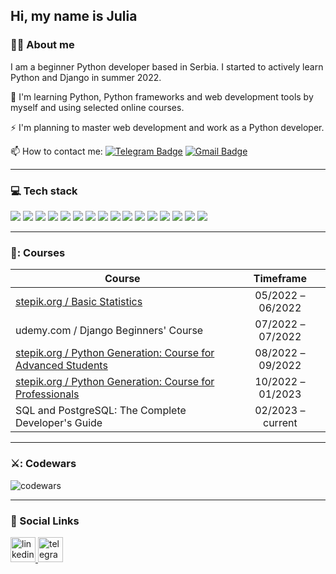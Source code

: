 ## Hi, my name is Julia

### 👩‍💻 About me

I am a beginner Python developer based in Serbia. I started to actively learn Python and Django in summer 2022.

:telescope: I'm learning Python, Python frameworks and web development tools by myself and using selected online courses.

:zap: I'm planning to master web development and work as a Python developer.

:mailbox: How to contact me: [![Telegram Badge](https://img.shields.io/badge/-kooznitsa-blue?style=flat&logo=Telegram&logoColor=white)](https://t.me/kooznitsa) [![Gmail Badge](https://img.shields.io/badge/-Gmail-red?style=flat&logo=Gmail&logoColor=white)](mailto:kooznitsa@gmail.com)

---

### 💻 Tech stack

<img src="https://img.shields.io/badge/Python-d93b32?style=for-the-badge&logo=python&logoColor=black"/> <img src="https://img.shields.io/badge/Django-fc884d?style=for-the-badge&logo=django&logoColor=black"/> <img src="https://img.shields.io/badge/DJANGO REST-fc884d?style=for-the-badge"/> <img src="https://img.shields.io/badge/Flask-fc884d?style=for-the-badge&logo=Flask&logoColor=black"/> <img src="https://img.shields.io/badge/Redis-fc884d?style=for-the-badge&logo=Redis&logoColor=black"/> <img src="https://img.shields.io/badge/Celery-fc884d?style=for-the-badge"/> <img src="https://img.shields.io/badge/PostgreSQL-f5df66?style=for-the-badge&logo=PostgreSQL&logoColor=black"/> <img src="https://img.shields.io/badge/MySQL-f5df66?style=for-the-badge&logo=MySQL&logoColor=black"/> <img src="https://img.shields.io/badge/pandas-65a362?style=for-the-badge&logo=pandas&logoColor=black"/> <img src="https://img.shields.io/badge/NumPy-65a362?style=for-the-badge&logo=NumPy&logoColor=black"/> <img src="https://img.shields.io/badge/Selenium-65a362?style=for-the-badge&logo=Selenium&logoColor=black"/> <img src="https://img.shields.io/badge/BEAUTIFUL SOUP-65a362?style=for-the-badge"/> <img src="https://img.shields.io/badge/HTML5-96a4a5?style=for-the-badge&logo=HTML5&logoColor=black"/> <img src="https://img.shields.io/badge/CSS3-96a4a5?style=for-the-badge&logo=CSS3&logoColor=black"/> <img src="https://img.shields.io/badge/Bootstrap-96a4a5?style=for-the-badge&logo=Bootstrap&logoColor=black"/> <img src="https://img.shields.io/badge/Git-9a7b4d?style=for-the-badge&logo=Git&logoColor=black"/>

---

### 🎩: Courses

| Course                                                          | Timeframe         |
| ----------------------------------------------------------------| :---------------: |
| [stepik.org / Basic Statistics](https://stepik.org/cert/1501801)                                 | 05/2022 – 06/2022 |
| udemy.com / Django Beginners' Course                            | 07/2022 – 07/2022 |
| [stepik.org / Python Generation: Course for Advanced Students](https://stepik.org/cert/1659928)  | 08/2022 – 09/2022 |
| [stepik.org / Python Generation: Course for Professionals](https://stepik.org/cert/1892736)      | 10/2022 – 01/2023 |
| SQL and PostgreSQL: The Complete Developer's Guide              | 02/2023 – current |

---

### ⚔️: Codewars

![codewars](https://www.codewars.com/users/kooznitsa/badges/large)

---

### 🤝 Social Links

<div id="badges">
  <a href="https://www.linkedin.com/in/kooznitsa" target="_blank">
    <img src="https://cdn-icons-png.flaticon.com/512/2504/2504799.png" width="40" height="40" alt="linkedin" />
  </a>
  <a href="https://t.me/kooznitsa" target="_blank">
    <img src="https://cdn-icons-png.flaticon.com/512/2111/2111646.png" width="40" height="40" alt="telegram group" />
  </a>
</div>

